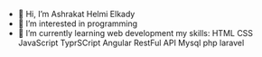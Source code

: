 - 👋 Hi, I’m Ashrakat Helmi Elkady
- 👀 I’m interested in programming
- 🌱 I’m currently learning web development
 my skills:
 HTML
 CSS
 JavaScript
 TyprSCript
 Angular
 RestFul API
 Mysql
 php
 laravel
<!---
Ashrakat-Helmi/Ashrakat-Helmi is a ✨ special ✨ repository because its `README.md` (this file) appears on your GitHub profile.
You can click the Preview link to take a look at your changes.
--->
